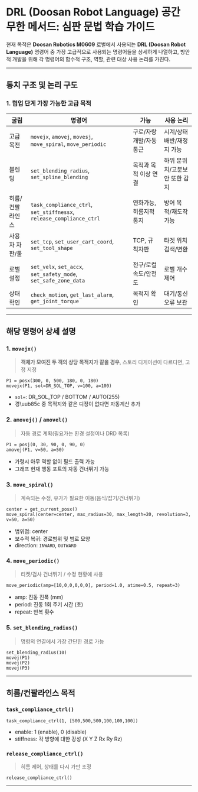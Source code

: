 # DRL (Doosan Robot Language) 공간 무한 메서드: 심판 문법 학습 가이드

현재 목적은 **Doosan Robotics M0609** 로벌에서 사용되는 **DRL (Doosan Robot Language)** 명령어 중 가장 고급적으로 사용되는 명령어들을 상세하게 나열하고, 방안적 개발을 위해 각 명령어의 함수적 구조, 역할, 관련 대상 사용 논리를 가진다.

---

## 통치 구조 및 논리 구도

### 1. 협업 단계 가장 가능한 **고급 목적**

| 굴림       | 명령어                                                                 | 가능             | 사용 논리             |
| -------- | ------------------------------------------------------------------- | -------------- | ----------------- |
| 고급 목전    | `movejx`, `amovej`, `movesj`, `move_spiral`, `move_periodic`        | 구로/자랑 개발/자동 통근 | 시계/상태 배반/재정지 가능   |
| 블렌딩      | `set_blending_radius`, `set_spline_blending`                        | 목적과 목적 이상 연결   | 하위 분위치/고분보안 또한 감지 |
| 히름/컨팔라인스 | `task_compliance_ctrl`, `set_stiffnessx`, `release_compliance_ctrl` | 연화가능, 히름지적 통지  | 방어 목적/재도작 가능      |
| 사용자 자판/툴 | `set_tcp`, `set_user_cart_coord`, `set_tool_shape`                  | TCP, 규칙자판      | 타겟 위치 검색/변환       |
| 로벌설정     | `set_velx`, `set_accx`, `set_safety_mode`, `set_safe_zone_data`     | 전구/로컬 속도/안전도   | 로벌 개수 제어          |
| 상태 확인    | `check_motion`, `get_last_alarm`, `get_joint_torque`                | 목적지 확인         | 대기/통신오류 보관        |

---

## 해당 명령어 상세 설명

### 1. `movejx()`

> **객체가 모여진 두 객의 상당 목적지가 같을 경우**, 스토리 디게이션이 다르다면, 고정 지정

```drl
P1 = posx(300, 0, 500, 180, 0, 180)
movejx(P1, sol=DR_SOL_TOP, v=100, a=100)
```

* `sol=`: DR\_SOL\_TOP / BOTTOM / AUTO(255)
* 경\uub85c 중 목적지와 같은 디정이 없다면 자동계산 추가

### 2. `amovej()` / `amovel()`

> 자동 경로 계획(필요가는 환경 설정이나 DRD 목록)

```drl
P1 = posj(0, 30, 90, 0, 90, 0)
amovej(P1, v=50, a=50)
```

* 가령시 아무 역할 없이 필드 출력 가능
* 그래프 현재 행동 포트의 자동 건너뛰기 가능

### 3. `move_spiral()`

> 계속되는 수정, 유가가 필요한 이동(음식/잡기/건너뛰기)

```drl
center = get_current_posx()
move_spiral(center=center, max_radius=30, max_length=20, revolution=3, v=50, a=50)
```

* 범위점: center
* 보수적 복귀: 경로범위 및 범로 모양
* direction: `INWARD`, `OUTWARD`

### 4. `move_periodic()`

> 티켓/검사 건너뛰기 / 수정 현황에 사용

```drl
move_periodic(amp=[10,0,0,0,0,0], period=1.0, atime=0.5, repeat=3)
```

* amp: 진동 진폭 (mm)
* period: 진동 1회 주기 시간 (초)
* repeat: 반복 횟수

### 5. `set_blending_radius()`

> 명령의 연결에서 가장 간단한 경로 가능

```drl
set_blending_radius(10)
movej(P1)
movej(P2)
movej(P3)
```

---

## 히름/컨팔라인스 목적

### `task_compliance_ctrl()`

```drl
task_compliance_ctrl(1, [500,500,500,100,100,100])
```

* enable: 1 (enable), 0 (disable)
* stiffness: 각 방향에 대한 강성 (X Y Z Rx Ry Rz)

### `release_compliance_ctrl()`

> 히름 제어, 상태를 다시 가만 조정

```drl
release_compliance_ctrl()
```

---


